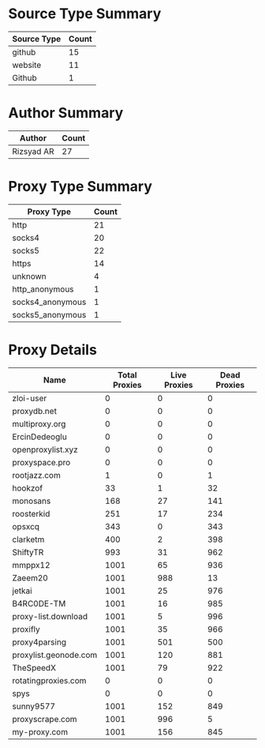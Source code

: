 # Source Type Summary

| Source Type | Count |
|-------------|-------|
| github | 15 |
| website | 11 |
| Github | 1 |


# Author Summary

| Author | Count |
|--------|-------|
| Rizsyad AR | 27 |


# Proxy Type Summary

| Proxy Type | Count |
|------------|-------|
| http | 21 |
| socks4 | 20 |
| socks5 | 22 |
| https | 14 |
| unknown | 4 |
| http_anonymous | 1 |
| socks4_anonymous | 1 |
| socks5_anonymous | 1 |


# Proxy Details

| Name | Total Proxies | Live Proxies | Dead Proxies |
|------|---------------|--------------|---------------|
| zloi-user | 0 | 0 | 0 |
| proxydb.net | 0 | 0 | 0 |
| multiproxy.org | 0 | 0 | 0 |
| ErcinDedeoglu | 0 | 0 | 0 |
| openproxylist.xyz | 0 | 0 | 0 |
| proxyspace.pro | 0 | 0 | 0 |
| rootjazz.com | 1 | 0 | 1 |
| hookzof | 33 | 1 | 32 |
| monosans | 168 | 27 | 141 |
| roosterkid | 251 | 17 | 234 |
| opsxcq | 343 | 0 | 343 |
| clarketm | 400 | 2 | 398 |
| ShiftyTR | 993 | 31 | 962 |
| mmppx12 | 1001 | 65 | 936 |
| Zaeem20 | 1001 | 988 | 13 |
| jetkai | 1001 | 25 | 976 |
| B4RC0DE-TM | 1001 | 16 | 985 |
| proxy-list.download | 1001 | 5 | 996 |
| proxifly | 1001 | 35 | 966 |
| proxy4parsing | 1001 | 501 | 500 |
| proxylist.geonode.com | 1001 | 120 | 881 |
| TheSpeedX | 1001 | 79 | 922 |
| rotatingproxies.com | 0 | 0 | 0 |
| spys | 0 | 0 | 0 |
| sunny9577 | 1001 | 152 | 849 |
| proxyscrape.com | 1001 | 996 | 5 |
| my-proxy.com | 1001 | 156 | 845 |
